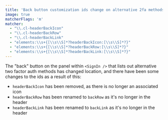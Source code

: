 ```yaml
---
title: 'Back button customization ids change on alternative 2fa methods page'
image: true
matcherFlags: 'm'
matcher:
  - "\\.cl-headerBackIcon"
  - "\\.cl-headerBackRow"
  - "\\.cl-headerBackLink"
  - "elements:\\s+{[\\s\\S]*?headerBackIcon:[\\s\\S]*?}"
  - "elements:\\s+{[\\s\\S]*?headerBackRow:[\\s\\S]*?}"
  - "elements:\\s+{[\\s\\S]*?headerBackLink:[\\s\\S]*?}"
---
```


The "back" button on the panel within `<SignIn />` that lists out alternative two factor auth methods has changed location, and there have been some changes to the ids as a result of this:

- `headerBackIcon` has been removed, as there is no longer an associated icon
- `headerBackRow` has been renamed to `backRow` as it's no longer in the header
- `headerBackLink` has been renamed to `backLink` as it's no longer in the header
